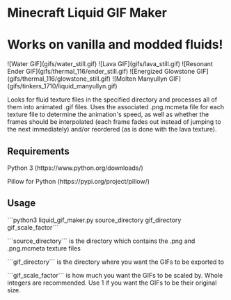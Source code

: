 # Minecraft Liquid GIF Maker
<h1>Works on vanilla and modded fluids!</h1>
![Water GIF](gifs/water_still.gif)
![Lava GIF](gifs/lava_still.gif)
![Resonant Ender GIF](gifs/thermal_116/ender_still.gif)
![Energized Glowstone GIF](gifs/thermal_116/glowstone_still.gif)
![Molten Manyullyn GIF](gifs/tinkers_1710/liquid_manyullyn.gif)

<p>
Looks for fluid texture files in the specified directory and processes all of them into animated .gif files. Uses the associated .png.mcmeta file for each texture file to determine the animation's speed, as well as whether the frames should be interpolated (each frame fades out instead of jumping to the next immediately) and/or reordered (as is done with the lava texture).
</p>

<h2>Requirements</h2>
<p>Python 3 (https://www.python.org/downloads/)</p>
<p>Pillow for Python (https://pypi.org/project/pillow/)</p>

<h2>Usage</h2>
<p>```python3 liquid_gif_maker.py source_directory gif_directory gif_scale_factor```</p>
<p>```source_directory``` is the directory which contains the .png and .png.mcmeta texture files</p>
<p>```gif_directory``` is the directory where you want the GIFs to be exported to</p>
<p>```gif_scale_factor``` is how much you want the GIFs to be scaled by. Whole integers are recommended. Use 1 if you want the GIFs to be their original size.</p>
